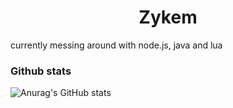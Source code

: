 
<h1 align="center">Zykem</h1>

<p align="center">

</p>
currently messing around with node.js, java and lua

### Github stats
![Anurag's GitHub stats](https://github-readme-stats.vercel.app/api?username=Zykem&show_icons=true&theme=dracula)


<br />

